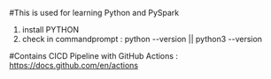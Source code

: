 #This is used for learning Python and PySpark

1) install PYTHON 
2) check in commandprompt : python --version || python3 --version


#Contains CICD Pipeline with GitHub Actions : https://docs.github.com/en/actions
